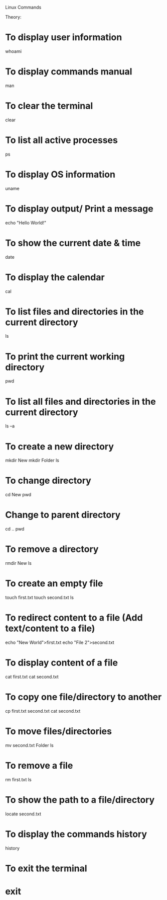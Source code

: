 Linux Commands

Theory:

# To display user information
whoami

# To display commands manual
man

# To clear the terminal
clear

# To list all active processes
ps

# To display OS information
uname

# To display output/ Print a message
echo "Hello World!"

# To show the current date & time
date

# To display the calendar
cal

# To list files and directories in the current directory
ls

# To print the current working directory
pwd

# To list all files and directories in the current directory 
ls –a

# To create a new directory
mkdir New
mkdir Folder
ls

# To change directory
cd New
pwd

# Change to parent directory
cd ..
pwd

# To remove a directory
rmdir New
ls

# To create an empty file
touch first.txt
touch second.txt
ls

# To redirect content to a file (Add text/content to a file)
echo "New World">first.txt
echo "File 2">second.txt

# To display content of a file
cat first.txt
cat second.txt

# To copy one file/directory to another
cp first.txt second.txt
cat second.txt

# To move files/directories
mv second.txt Folder
ls

# To remove a file
rm first.txt
ls 

# To show the path to a file/directory
locate second.txt

# To display the commands history
history

# To exit the terminal
# exit
